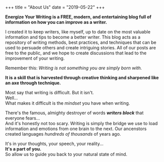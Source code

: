 +++
title = "About Us"
date = "2019-05-22"
+++

<b>__Energize Your Writing__ is a FREE, modern, and entertaining blog full of information on how you can improve as a writer.</b> <br>

I created it to keep writers, like myself, up to date on the most valuable information and tips to become a better writer. This blog acts as a repository of writing methods, best practices, and
techniques that can be used to persuade others and create intriguing stories. All of our posts are free to the public, and we hope to create discussions that lead to the improvement of your writing. <br>

Remember this:
  <em>Writing is not something you are simply born with.</em> <br>

<b>It is a skill that is harvested through creative thinking and sharpened like an axe through technique.</b> <br>

Most say that writing is difficult. But it isn't.<br>
Well...<br>
What makes it difficult is the _mindset_ you have when writing.<br>

There's the famous, almighty destroyer of words <b>_writers block_</b> that everyone fears...<br>
And it's honestly not too scary. Writing is simply the bridge we use to load information and emotions from one brain to the next. Our ancenstors created languages _hundreds of thousands_ of years ago.<br>

It's in your thoughts, your speech, your reality...<br>
<b>It's a part of you.</b><br>
So allow us to guide you back to your natural state of mind. <br>
